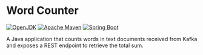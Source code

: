 # Word Counter

[![OpenJDK](https://img.shields.io/badge/OpenJDK-1.8-blue.svg?logo=openjdk)](https://openjdk.org/)
[![Apache Maven](https://img.shields.io/badge/Maven-3.8.6-blue.svg?logo=apachemaven)](https://maven.apache.org/)
[![Spring Boot](https://img.shields.io/badge/spring--boot-2.7.2-brightgreen.svg?logo=springboot)](https://spring.io/projects/spring-boot/)

A Java application that counts words in text documents received from Kafka
and exposes a REST endpoint to retrieve the total sum.
